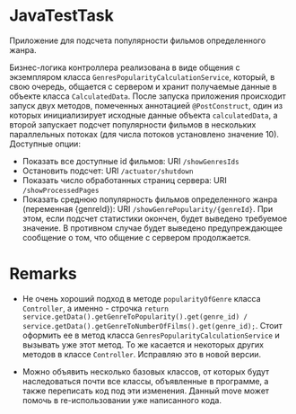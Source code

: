 # JavaTestTask

Приложение для подсчета популярности фильмов определенного жанра. 

Бизнес-логика контроллера реализована в виде общения с экземпляром класса `GenresPopularityCalculationService`, который, в свою очередь, общается с сервером и хранит получаемые данные в объекте класса `CalculatedData`. После запуска приложения происходит запуск двух методов, помеченных аннотацией `@PostConstruct`, один из которых инициализирует исходные данные объекта `calculatedData`, а второй запускает подсчет популярности фильмов в нескольких параллельных потоках (для числа потоков установлено значение 10). Доступные опции:

- Показать все доступные id фильмов: URI `/showGenresIds`
- Остановить подсчет: URI `/actuator/shutdown`
- Показать число обработанных страниц сервера: URI `/showProcessedPages`
- Показать среднюю популярность фильмов определенного жанра (переменная {genreId}): URI `/showGenrePopularity/{genreId}`. При этом, если подсчет статистики окончен, будет выведено требуемое значение. В противном случае будет выведено предупреждающее сообщение о том, что общение с сервером продолжается.


# Remarks

- Не очень хороший подход в методе `popularityOfGenre` класса `Controller`, а именно - строчка `return service.getData().getGenreToPopularity().get(genre_id) /
                service.getData().getGenreToNumberOfFilms().get(genre_id);`. Стоит оформить ее в метод класса `GenresPopularityCalculationService` и вызывать уже этот метод. То же касается и некоторых других методов в классе `Controller`. Исправляю это в новой версии.
                
- Можно объявить несколько базовых классов, от которых будут наследоваться почти все классы, объявленные в программе, а также переписать код под эти изменения. Данный move может помочь в re-использовании уже написанного кода.
